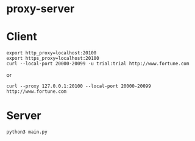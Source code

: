 proxy-server
============

# Client
```shell
export http_proxy=localhost:20100
export https_proxy=localhost:20100
curl --local-port 20000-20099 -u trial:trial http://www.fortune.com
```

or 

```shell
curl --proxy 127.0.0.1:20100 --local-port 20000-20099 http://www.fortune.com
```

# Server
```shell
python3 main.py
```